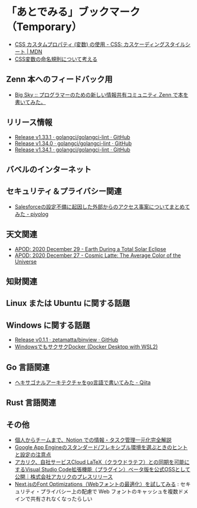 # 「あとでみる」ブックマーク（Temporary）

- [CSS カスタムプロパティ (変数) の使用 - CSS: カスケーディングスタイルシート | MDN](https://developer.mozilla.org/ja/docs/Web/CSS/Using_CSS_custom_properties)
- [CSS変数の命名規則について考える](https://zenn.dev/catnose99/articles/ee6787afe2182c)

## Zenn 本へのフィードバック用

- [Big Sky :: プログラマーのための新しい情報共有コミュニティ Zenn で本を書いてみた。](https://mattn.kaoriya.net/software/20200922133154.htm)

## リリース情報

- [Release v1.33.1 · golangci/golangci-lint · GitHub](https://github.com/golangci/golangci-lint/releases/tag/v1.33.1)
- [Release v1.34.0 · golangci/golangci-lint · GitHub](https://github.com/golangci/golangci-lint/releases/tag/v1.34.0)
- [Release v1.34.1 · golangci/golangci-lint · GitHub](https://github.com/golangci/golangci-lint/releases/tag/v1.34.1)

## バベルのインターネット


## セキュリティ＆プライバシー関連

- [Salesforceの設定不備に起因した外部からのアクセス事案についてまとめてみた - piyolog](https://piyolog.hatenadiary.jp/entry/2020/12/28/060000)

## 天文関連

- [APOD: 2020 December 29 - Earth During a Total Solar Eclipse](https://apod.nasa.gov/apod/ap201229.html)
- [APOD: 2020 December 27 - Cosmic Latte: The Average Color of the Universe](https://apod.nasa.gov/apod/ap201227.html)

## 知財関連


## Linux または Ubuntu に関する話題


## Windows に関する話題

- [Release v0.1.1 · zetamatta/binview · GitHub](https://github.com/zetamatta/binview/releases/tag/v0.1.1)
- [WindowsでもサクサクDocker (Docker Desktop with WSL2)](https://zenn.dev/rhene/articles/docker-desktop-for-windows-with-wsl2)

## Go 言語関連

- [ヘキサゴナルアーキテクチャをgo言語で書いてみた - Qiita](https://qiita.com/hi-sasaki/items/acaff94c8c598a639089)

## Rust 言語関連


## その他

- [個人からチームまで、Notion での情報・タスク管理一元化完全解説](https://zenn.dev/ixkaito/articles/notion-all-in-one-workspace)
- [Google App Engineのスタンダード/フレキシブル環境を選ぶときのヒントと設定の注意点](https://zenn.dev/catnose99/articles/f99ea2a8b985b2)
- [アカリク、自社サービスCloud LaTeX（クラウドラテフ）との同期を可能にするVisual Studio Code拡張機能（プラグイン）ベータ版を公式OSSとして公開｜株式会社アカリクのプレスリリース](https://prtimes.jp/main/html/rd/p/000000038.000017667.html)
- [Next.jsのFont Optimizations（Webフォントの最適化）を試してみる](https://zenn.dev/catnose99/articles/bb943c3dc99d89) : セキュリティ・プライバシー上の配慮で Web フォントのキャッシュを複数ドメインで共有されなくなったらしい

<!-- eof -->
